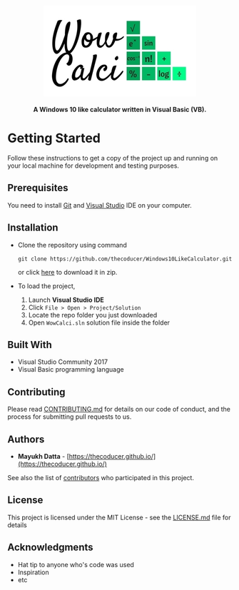 <p align="center">
  <img src="https://github.com/thecoducer/Windows10LikeCalculator/raw/master/assets/wowcalci_logo.jpg"><br><br>
   <b>A Windows 10 like calculator written in Visual Basic (VB).</b>
</p>

# Getting Started

Follow these instructions to get a copy of the project up and running on your local machine for development and testing purposes. 

## Prerequisites

You need to install [Git](https://git-scm.com/book/en/v2/Getting-Started-Installing-Git) and [Visual Studio](https://www.visualstudio.com/downloads/) IDE on your computer.

## Installation

- Clone the repository using command
  ```
  git clone https://github.com/thecoducer/Windows10LikeCalculator.git
  ```
  or click [here](https://github.com/thecoducer/Windows10LikeCalculator/archive/master.zip) to download it in zip.
  
- To load the project,
    1. Launch **Visual Studio IDE**
    2. Click `File > Open > Project/Solution`
    3. Locate the repo folder you just downloaded
    4. Open `WowCalci.sln` solution file inside the folder

## Built With

* Visual Studio Community 2017
* Visual Basic programming language

## Contributing

Please read [CONTRIBUTING.md](https://gist.github.com/PurpleBooth/b24679402957c63ec426) for details on our code of conduct, and the process for submitting pull requests to us.

## Authors

* **Mayukh Datta** - [https://thecoducer.github.io/](https://thecoducer.github.io/)

See also the list of [contributors](https://github.com/your/project/contributors) who participated in this project.

## License

This project is licensed under the MIT License - see the [LICENSE.md](LICENSE.md) file for details

## Acknowledgments

* Hat tip to anyone who's code was used
* Inspiration
* etc
